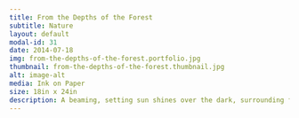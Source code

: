 ```yaml
---
title: From the Depths of the Forest
subtitle: Nature
layout: default
modal-id: 31
date: 2014-07-18
img: from-the-depths-of-the-forest.portfolio.jpg
thumbnail: from-the-depths-of-the-forest.thumbnail.jpg
alt: image-alt
media: Ink on Paper
size: 18in x 24in
description: A beaming, setting sun shines over the dark, surrounding forest
---
```

